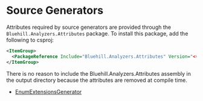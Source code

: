 <h1>Source Generators</h1>

<p>Attributes required by source generators are provided through the <code>Bluehill.Analyzers.Attributes</code> package. To install this package, add the following to csproj:</p>

```xml
<ItemGroup>
  <PackageReference Include="Bluehill.Analyzers.Attributes" Version="<version>" PrivateAssets="all" ExcludeAssets="runtime" />
</ItemGroup>
```

<p>There is no reason to include the Bluehill.Analyzers.Attributes assembly in the output directory because the attributes are removed at compile time.</p>

<ul>
    <li><a href="EnumExtensionsGenerator">EnumExtensionsGenerator</a></li>
</ul>
